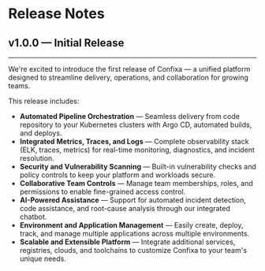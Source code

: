 # Release Notes

## v1.0.0 — Initial Release
--- 
We're excited to introduce the first release of Confixa — a unified platform designed to streamline delivery, operations, and collaboration for growing teams.

This release includes:

- **Automated Pipeline Orchestration** — Seamless delivery from code repository to your Kubernetes clusters with Argo CD, automated builds, and deploys.
- **Integrated Metrics, Traces, and Logs** — Complete observability stack (ELK, traces, metrics) for real-time monitoring, diagnostics, and incident resolution.
- **Security and Vulnerability Scanning** — Built-in vulnerability checks and policy controls to keep your platform and workloads secure.
- **Collaborative Team Controls** — Manage team memberships, roles, and permissions to enable fine-grained access control.
- **AI-Powered Assistance** — Support for automated incident detection, code assistance, and root-cause analysis through our integrated chatbot.
- **Environment and Application Management** — Easily create, deploy, track, and manage multiple applications across multiple environments.
- **Scalable and Extensible Platform** — Integrate additional services, registries, clouds, and toolchains to customize Confixa to your team's unique needs.